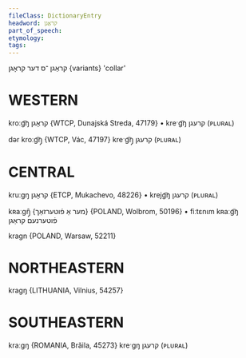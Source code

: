 ```yaml
---
fileClass: DictionaryEntry
headword: קראַגן
part_of_speech: 
etymology: 
tags: 
---
```

קראַגן
־ס
דער
קראָגן {variants}
'collar'

WESTERN
========

kroːg͡ŋ  קראָגן {WTCP, Dunajská Streda, 47179}
	•	kreˑg͡ŋ קרעגן (ᴘʟᴜʀᴀʟ)

dər kroːg͡ŋ̩ {WTCP, Vác, 47197}
kreˑg͡ŋ̩ קרעגן (ᴘʟᴜʀᴀʟ)

CENTRAL
========

kruːgŋ קראָגן {ETCP, Mukachevo, 48226}
	•	krejg͡ŋ קרעגן (ᴘʟᴜʀᴀʟ)

kʀaːgŋ̩̑ {מער אַ פֿוטערזאַך} {POLAND, Wolbrom, 50196}
	•	fiːtɛnɩm kʀaːg͡ŋ פֿוטערנעם קראַגן

kragn {POLAND, Warsaw, 52211}

NORTHEASTERN
==============

kragŋ {LITHUANIA, Vilnius, 54257}

SOUTHEASTERN
==============

kraːgŋ {ROMANIA, Brăila, 45273}
kreˑgŋ קרעגן (ᴘʟᴜʀᴀʟ)
